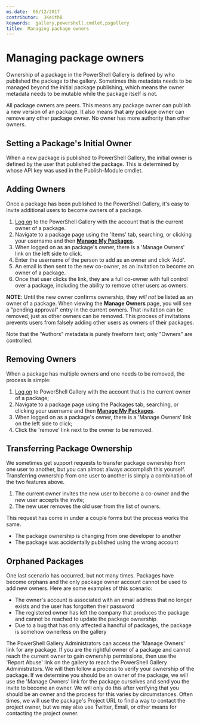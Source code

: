 ```yaml
---
ms.date:  06/12/2017
contributor:  JKeithB
keywords:  gallery,powershell,cmdlet,psgallery
title:  Managing package owners
---
```

# Managing package owners

Ownership of a package in the PowerShell Gallery is defined by who published the package to the gallery.
Sometimes this metadata needs to be managed beyond the initial package publishing, which means the owner metadata needs to be mutable while the package itself is not.

All package owners are peers.
This means any package owner can publish a new version of an package. It also means that any package owner can remove any other package owner.
No owner has more authority than other owners.

## Setting a Package's Initial Owner

When a new package is published to PowerShell Gallery, the initial owner is defined by the user that published the package. This is determined by whose API key was used in the Publish-Module cmdlet.

## Adding Owners

Once a package has been published to the PowerShell Gallery, it's easy to invite additional users to become owners of a package.

1. [Log on](https://powershellgallery.com/users/account/LogOn) to the PowerShell Gallery with the account that is the current owner of a package.
2. Navigate to a package page using the 'Items' tab, searching, or clicking your username and then [**Manage My Packages**](https://www.powershellgallery.com/account/Packages).
3. When logged on as an package's owner, there is a 'Manage Owners' link on the left side to click.
4. Enter the username of the person to add as an owner and click 'Add'.
5. An email is then sent to the new co-owner, as an invitation to become an owner of a package.
6. Once that user clicks the link, they are a full co-owner with full control over a package, including the ability to remove other users as owners.

**NOTE**: Until the new owner confirms ownership, they *will not* be listed as an owner of a package.
When viewing the **Manage Owners** page, you will see a "pending approval" entry in the current owners.
That invitation can be removed; just as other owners can be removed.
This process of invitations prevents users from falsely adding other users as owners of their packages.

Note that the "Authors" metadata is purely freeform text; only "Owners" are controlled.

## Removing Owners

When a package has multiple owners and one needs to be removed, the process is simple:

1. [Log on](https://powershellgallery.com/users/account/LogOn) to PowerShell Gallery with the account that is the current owner of a package;
2. Navigate to a package page using the Packages tab, searching, or clicking your username and then [**Manage My Packages**](https://www.powershellgallery.com/account/Packages).
3. When logged on as a package's owner, there is a 'Manage Owners' link on the left side to click;
4. Click the 'remove' link next to the owner to be removed.

## Transferring Package Ownership

We sometimes get support requests to transfer package ownership from one user to another, but you can almost always accomplish this yourself.
Transferring ownership from one user to another is simply a combination of the two features above.

1. The current owner invites the new user to become a co-owner and the new user accepts the invite;
2. The new user removes the old user from the list of owners.

This request has come in under a couple forms but the process works the same.

- The package ownership is changing from one developer to another
- The package was accidentally published using the wrong account

## Orphaned Packages

One last scenario has occurred, but not many times.
Packages have become orphans and the only package owner account cannot be used to add new owners.
Here are some examples of this scenario:

- The owner's account is associated with an email address that no longer exists and the user has forgotten their password
- The registered owner has left the company that produces the package and cannot be reached to update the package ownership
- Due to a bug that has only affected a handful of packages, the package is somehow ownerless on the gallery

The PowerShell Gallery Administrators can access the 'Manage Owners' link for any package.
If you are the rightful owner of a package and cannot reach the current owner to gain ownership permissions, then use the 'Report Abuse' link on the gallery to reach the PowerShell Gallery Administrators.
We will then follow a process to verify your ownership of the package.
If we determine you should be an owner of the package, we will use the 'Manage Owners' link for the package ourselves and send you the invite to become an owner.
We will only do this after verifying that you should be an owner and the process for this varies by circumstances.
Often times, we will use the package's Project URL to find a way to contact the project owner, but we may also use Twitter, Email, or other means for contacting the project owner.
